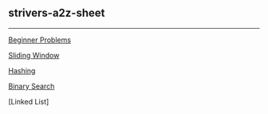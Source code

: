 ## strivers-a2z-sheet

---

[Beginner Problems](https://github.com/SuvadeepMukherjee/dsa-to-do-sheet/blob/main/Beginner%20Problems/beginner-problems-readme.md)

[Sliding Window](https://github.com/SuvadeepMukherjee/dsa-to-do-sheet/blob/main/Sliding%20Window/sliding-window-readme.md)

[Hashing](https://github.com/SuvadeepMukherjee/dsa-to-do-sheet/blob/main/Hashing/hashing-readme.md)

[Binary Search](https://github.com/SuvadeepMukherjee/dsa-to-do-sheet/blob/main/Binary%20Search/binary-search-readme.md)

[Linked List]
